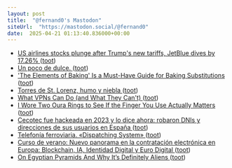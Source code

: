 ```yaml
---
layout: post
title:  "@fernand0's Mastodon"
siteUrl:  "https://mastodon.social/@fernand0"
date:  2025-04-21 01:13:40.836000+00:00
---
```

*  [US airlines stocks plunge after Trump's new tariffs, JetBlue dives by 17.26% ](https://airlive.net/news/2025/04/03/us-airlines-stocks-plunge-after-trumps-new-tariffs-jetblue-dives-by-17-26-in-a-single-day) ([toot](https://mastodon.social/@fernand0/114373297492498406))
*  [Un poco de dulce. ](https://avecesunafoto.wordpress.com/2025/04/19/un-poco-de-dulce) ([toot](https://mastodon.social/@fernand0/114371501719795456))
*  ['The Elements of Baking' Is a Must-Have Guide for Baking Substitutions ](https://lifehacker.com/food-drink/elements-of-baking-cookbook-revie) ([toot](https://mastodon.social/@fernand0/114371372745293784))
*  [Torres de St. Lorenz, humo y niebla ](https://www.flickr.com/photos/fernand0/54448957645) ([toot](https://mastodon.social/@fernand0/114371304674875390))
*  [What VPNs Can Do (and What They Can't) ](https://lifehacker.com/tech/what-vpns-can-cant-d) ([toot](https://mastodon.social/@fernand0/114371288259374875))
*  [I Wore Two Oura Rings to See If the Finger You Use Actually Matters ](https://lifehacker.com/health/which-finger-wear-oura-rin) ([toot](https://mastodon.social/@fernand0/114370896473393874))
*  [Cecotec fue hackeada en 2023 y lo dice ahora: robaron DNIs y direcciones de sus usuarios en España ](https://www.adslzone.net/noticias/seguridad/cecotec-hackeada-dnis-direcciones) ([toot](https://mastodon.social/@fernand0/114370848999152378))
*  [Telefonía ferroviaria. «Dispatching System» ](https://historiatelefonia.com/2025/03/10/telefonia-ferroviaria-dispatching-system) ([toot](https://mastodon.social/@fernand0/114370546823454427))
*  [Curso de verano: Nuevo panorama en la contratación electrónica en Europa: Blockchain, IA, Identidad Digital y Euro Digital ](https://www.millenniumdipr.com/n-764-curso-de-verano-nuevo-panorama-en-la-contratacion-electronica-en-europa-blockchain-ia-identida) ([toot](https://mastodon.social/@fernand0/114370380417730161))
*  [On Egyptian Pyramids And Why It’s Definitely Aliens ](https://hackaday.com/2025/04/01/on-egyptian-pyramids-and-why-its-definitely-aliens) ([toot](https://mastodon.social/@fernand0/114369984604122982))
